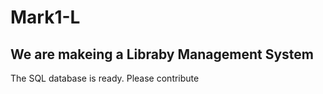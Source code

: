 # Mark1-L

## We are makeing a Libraby Management System
The SQL database is ready.
Please contribute
